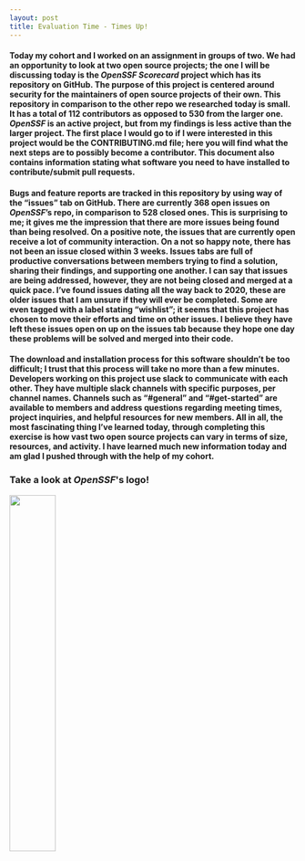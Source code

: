 ```yaml
---
layout: post
title: Evaluation Time - Times Up!
---
```

#### Today my cohort and I worked on an assignment in groups of two. We had an opportunity to look at two open source projects; the one I will be discussing today is the *OpenSSF Scorecard* project which has its repository on GitHub. The purpose of this project is centered around security for the maintainers of open source projects of their own. This repository in comparison to the other repo we researched today is small. It has a total of 112 contributors as opposed to  530 from the larger one. *OpenSSF* is an active project, but from my findings is less active than the larger project. The first place I would go to if I were interested in this project would be the CONTRIBUTING.md file; here you will find what the next steps are to possibly become a contributor. This document also contains information stating what software you need to have installed to contribute/submit pull requests.

#### Bugs and feature reports are tracked in this repository by using way of the “issues” tab on GitHub. There are currently 368 open issues on *OpenSSF*’s repo, in comparison to 528 closed ones. This is surprising to me; it gives me the impression that there are more issues being found than being resolved. On a positive note, the issues that are currently open receive a lot of community interaction. On a not so happy note, there has not been an issue closed within 3 weeks. Issues tabs are full of productive conversations between members trying to find a solution, sharing their findings, and supporting one another. I can say that issues are being addressed, however, they are not being closed and merged at a quick pace. I’ve found issues dating all the way back to 2020, these are older issues that I am unsure if they will ever be completed. Some are even tagged with a label stating “wishlist”; it seems that this project has chosen to move their efforts and time on other issues. I believe they have left these issues open on up on the issues tab because they hope one day these problems will be solved and merged into their code.

#### The download and installation process for this software shouldn’t be too difficult; I trust that this process will take no more than a few minutes. Developers working on this project use slack to communicate with each other. They have multiple slack channels with specific purposes, per channel names. Channels such as “#general” and “#get-started” are available to members and address questions regarding meeting times, project inquiries, and helpful resources for new members. All in all, the most fascinating thing I’ve learned today, through completing this exercise is how vast two open source projects can vary in terms of size, resources, and activity. I have learned much new information today and am glad I pushed through with the help of my cohort.

### Take a look at *OpenSSF*'s logo!
<img src="https://github.com/snwarner22/My-Project/assets/137221902/8e14b4bc-f32b-484b-a83b-4eb2b34e6d6b" width="40%"/>
